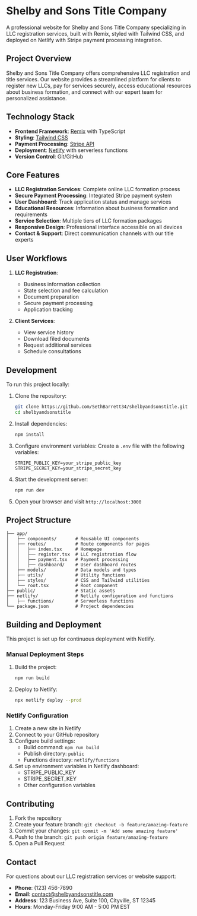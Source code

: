 # Shelby and Sons Title Company

A professional website for Shelby and Sons Title Company specializing in LLC registration services, built with Remix, styled with Tailwind CSS, and deployed on Netlify with Stripe payment processing integration.

## Project Overview

Shelby and Sons Title Company offers comprehensive LLC registration and title services. Our website provides a streamlined platform for clients to register new LLCs, pay for services securely, access educational resources about business formation, and connect with our expert team for personalized assistance.

## Technology Stack

- **Frontend Framework**: [Remix](https://remix.run/) with TypeScript
- **Styling**: [Tailwind CSS](https://tailwindcss.com/)
- **Payment Processing**: [Stripe API](https://stripe.com/)
- **Deployment**: [Netlify](https://www.netlify.com/) with serverless functions
- **Version Control**: Git/GitHub

## Core Features

- **LLC Registration Services**: Complete online LLC formation process
- **Secure Payment Processing**: Integrated Stripe payment system
- **User Dashboard**: Track application status and manage services
- **Educational Resources**: Information about business formation and requirements
- **Service Selection**: Multiple tiers of LLC formation packages
- **Responsive Design**: Professional interface accessible on all devices
- **Contact & Support**: Direct communication channels with our title experts

## User Workflows

1. **LLC Registration**:
   - Business information collection
   - State selection and fee calculation
   - Document preparation
   - Secure payment processing
   - Application tracking

2. **Client Services**:
   - View service history
   - Download filed documents
   - Request additional services
   - Schedule consultations

## Development

To run this project locally:

1. Clone the repository:
   ```bash
   git clone https://github.com/SethBarrett34/shelbyandsonstitle.git
   cd shelbyandsonstitle
   ```

2. Install dependencies:
   ```bash
   npm install
   ```

3. Configure environment variables:
   Create a `.env` file with the following variables:
   ```
   STRIPE_PUBLIC_KEY=your_stripe_public_key
   STRIPE_SECRET_KEY=your_stripe_secret_key
   ```

4. Start the development server:
   ```bash
   npm run dev
   ```

5. Open your browser and visit `http://localhost:3000`

## Project Structure

```
├── app/
│   ├── components/       # Reusable UI components
│   ├── routes/           # Route components for pages
│   │   ├── index.tsx     # Homepage
│   │   ├── register.tsx  # LLC registration flow
│   │   ├── payment.tsx   # Payment processing
│   │   ├── dashboard/    # User dashboard routes
│   ├── models/           # Data models and types
│   ├── utils/            # Utility functions
│   ├── styles/           # CSS and Tailwind utilities
│   └── root.tsx          # Root component
├── public/               # Static assets
├── netlify/              # Netlify configuration and functions
│   ├── functions/        # Serverless functions
└── package.json          # Project dependencies
```

## Building and Deployment

This project is set up for continuous deployment with Netlify.

### Manual Deployment Steps

1. Build the project:
   ```bash
   npm run build
   ```

2. Deploy to Netlify:
   ```bash
   npx netlify deploy --prod
   ```

### Netlify Configuration

1. Create a new site in Netlify
2. Connect to your GitHub repository
3. Configure build settings:
   - Build command: `npm run build`
   - Publish directory: `public`
   - Functions directory: `netlify/functions`
4. Set up environment variables in Netlify dashboard:
   - STRIPE_PUBLIC_KEY
   - STRIPE_SECRET_KEY
   - Other configuration variables

## Contributing

1. Fork the repository
2. Create your feature branch: `git checkout -b feature/amazing-feature`
3. Commit your changes: `git commit -m 'Add some amazing feature'`
4. Push to the branch: `git push origin feature/amazing-feature`
5. Open a Pull Request

## Contact

For questions about our LLC registration services or website support:

- **Phone**: (123) 456-7890
- **Email**: contact@shelbyandsonstitle.com
- **Address**: 123 Business Ave, Suite 100, Cityville, ST 12345
- **Hours**: Monday-Friday 9:00 AM - 5:00 PM EST
